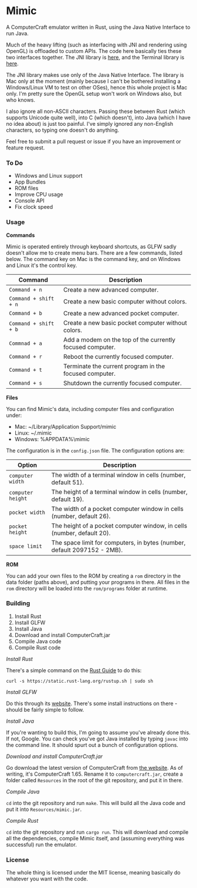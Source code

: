 
Mimic
=====

A ComputerCraft emulator written in Rust, using the Java Native Interface to run Java.

Much of the heavy lifting (such as interfacing with JNI and rendering using OpenGL) is offloaded to custom APIs. The code here basically ties these two interfaces together. The JNI library is [here](https://github.com/GravityScore/jni-rs), and the Terminal library is [here](https://github.com/GravityScore/Terminal).

The JNI library makes use only of the Java Native Interface. The library is Mac only at the moment (mainly because I can't be bothered installing a Windows/Linux VM to test on other OSes), hence this whole project is Mac only. I'm pretty sure the OpenGL setup won't work on Windows also, but who knows.

I also ignore all non-ASCII characters. Passing these between Rust (which supports Unicode quite well), into C (which doesn't), into Java (which I have no idea about) is just too painful. I've simply ignored any non-English characters, so typing one doesn't do anything.

Feel free to submit a pull request or issue if you have an improvement or feature request.

### To Do

* Windows and Linux support
* App Bundles
* ROM files
* Improve CPU usage
* Console API
* Fix clock speed

### Usage

**Commands**

Mimic is operated entirely through keyboard shortcuts, as GLFW sadly doesn't allow me to create menu bars. There are a few commands, listed below. The command key on Mac is the command key, and on Windows and Linux it's the control key.


Command               | Description
--------------------- | ---------------------------------------------------------
`Command + n`    	    | Create a new advanced computer.
`Command + shift + n` | Create a new basic computer without colors.
`Command + b`         | Create a new advanced pocket computer.
`Command + shift + b` | Create a new basic pocket computer without colors.
`Commnad + a`         | Add a modem on the top of the currently focused computer.
`Command + r`         | Reboot the currently focused computer.
`Command + t`         | Terminate the current program in the focused computer.
`Command + s`         | Shutdown the currently focused computer.

**Files**

You can find Mimic's data, including computer files and configuration under:

* Mac: ~/Library/Application Support/mimic
* Linux: ~/.mimic
* Windows: %APPDATA%\mimic

The configuration is in the `config.json` file. The configuration options are:

Option            | Description
----------------- | ------------------------------------------------------------------------
`computer width`  | The width of a terminal window in cells (number, default 51).
`computer height` | The height of a terminal window in cells (number, default 19).
`pocket width`    | The width of a pocket computer window in cells (number, default 26).
`pocket height`   | The height of a pocket computer window, in cells (number, default 20).
`space limit`     | The space limit for computers, in bytes (number, default 2097152 - 2MB).

**ROM**

You can add your own files to the ROM by creating a `rom` directory in the data folder (paths above), and putting your programs in there. All files in the `rom` directory will be loaded into the `rom/programs` folder at runtime.

### Building

1. Install Rust
2. Install GLFW
3. Install Java
4. Download and install ComputerCraft.jar
5. Compile Java code
6. Compile Rust code

_Install Rust_

There's a simple command on the [Rust Guide](http://doc.rust-lang.org/guide.html) to do this:

```
curl -s https://static.rust-lang.org/rustup.sh | sudo sh
```

_Install GLFW_

Do this through its [website](http://www.glfw.org/). There's some install instructions on there - should be fairly simple to follow.

_Install Java_

If you're wanting to build this, I'm going to assume you've already done this. If not, Google. You can check you've got Java installed by typing `javac` into the command line. It should spurt out a bunch of configuration options.

_Download and install ComputerCraft.jar_

Go download the latest version of ComputerCraft from [the website](http://www.computercraft.info/). As of writing, it's ComputerCraft 1.65. Rename it to `computercraft.jar`, create a folder called `Resources` in the root of the git repository, and put it in there.

_Compile Java_

`cd` into the git repository and run `make`. This will build all the Java code and put it into `Resources/mimic.jar`.

_Compile Rust_

`cd` into the git repository and run `cargo run`. This will download and compile all the dependencies, compile Mimic itself, and (assuming everything was successful) run the emulator.

### License

The whole thing is licensed under the MIT license, meaning basically do whatever you want with the code.
